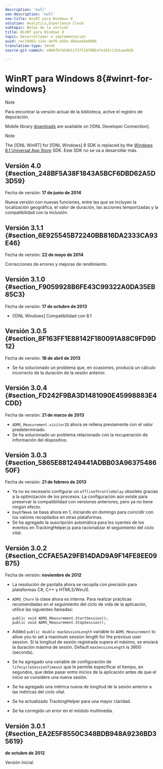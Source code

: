 ```yaml
---
description: 'null'
seo-description: 'null'
seo-title: WinRT para Windows 8
solution: Analytics,Experience Cloud
subtopic: Notas de la versión
title: WinRT para Windows 8
topic: Desarrollador e implementación
uuid: cec19d63-114c-4ef6-a55e-db6aad4e948b
translation-type: tm+mt
source-git-commit: e060fb745d611f37f28708b3fe103c1191aa483b

---
```



# WinRT para Windows 8{#winrt-for-windows}

>[!NOTE]
>
>Para encontrar la versión actual de la biblioteca, active el registro de depuración.

Mobile library [downloads](https://marketing.adobe.com/developer/get-started/mobile/c-measuring-mobile-applications) are available on [!DNL Developer Connection].

>[!NOTE]
>
>The [!DNL WinRT] for [!DNL Windows] 8 SDK is replaced by the [Windows 8.1 Universal App Store](../appmeasurement-release-notes/c-release-notes-winu.md#concept_79EEB87B0FEC4F6DB11BE8ED417A970E) SDK. Este SDK no se va a desarrollar más.

## Versión 4.0 {#section_248BF5A38F1843A5BCF6DBD62A5D3D59}

Fecha de versión: **17 de junio de 2014**

Nueva versión con nuevas funciones, entre las que se incluyen la localización geográfica, el valor de duración, las acciones temporizadas y la compatibilidad con la inclusión.

## Versión 3.1.1 {#section_6E925545B72240BB816DA2333CA93E46}

Fecha de versión: **22 de mayo de 2014**

Correcciones de errores y mejoras de rendimiento.

## Versión 3.1.0 {#section_F9059928B6FE43C99322A0DA35EB85C3}

Fecha de versión: **17 de octubre de 2013**

* [!DNL Windows] Compatibilidad con 8.1

## Versión 3.0.5 {#section_8F163FF1E88142F180091A88C9FD9D12}

Fecha de versión: **18 de abril de 2013**

* Se ha solucionado un problema que, en ocasiones, producía un cálculo incorrecto de la duración de la sesión anterior.

## Versión 3.0.4 {#section_FD242F9BA3D1481090E45998883E4CDD}

Fecha de versión: **21 de marzo de 2013**

* `ADMS_Measurement.visitorID` ahora se rellena previamente con el valor predeterminado.
* Se ha solucionado un problema relacionado con la recuperación de información del dispositivo.

## Versión 3.0.3 {#section_5865E881249441ADBB03A9637548650F}

Fecha de versión: **21 de febrero de 2013**

* Ya no es necesario configurar un `offlineThrottleDelay` obsoleto gracias a la optimización de los procesos. La configuración aún existe para preservar la compatibilidad con versiones anteriores, pero ya no tiene ningún efecto.
* `DayOfWeek` se basa ahora en 1, iniciando en domingo para coincidir con los valores recopilados en otras plataformas.
* Se ha agregado la suscripción automática para los oyentes de los eventos en TrackingHelper.js para racionalizar el seguimiento del ciclo vital.

## Versión 3.0.2 {#section_CCFAE5A29FB14DAD9A9F14FE8EE09B75}

Fecha de versión: **noviembre de 2012**

* La resolución de pantalla ahora se recopila con precisión para plataformas C#, C++ y HTML5/WinJS.
* `ADMS_Churn` la clase ahora es interna. Para realizar prácticas recomendadas en el seguimiento del ciclo de vida de la aplicación, utilice las siguientes llamadas:

   ```
   public void ADMS_Measurement.StartSession(); 
   public void ADMS_Measurement.StopSession();
   ```

* Added `public double maxSessionLength` variable to `ADMS_Measurement` to allow you to set a maximum session length for the previous user session. Si la longitud de sesión registrada supera el máximo, se enviará la duración máxima de sesión. Default `maxSessionLength` is 3600 (seconds).
* Se ha agregado una variable de configuración de `lifecycleSessionTimeout` que le permite especificar el tiempo, en segundos, que debe pasar entre inicios de la aplicación antes de que el inicio se considere una nueva sesión.
* Se ha agregado una métrica nueva de longitud de la sesión anterior a las métricas del ciclo vital.
* Se ha actualizado TrackingHelper para una mayor claridad.
* Se ha corregido un error en el módulo multimedia.

## Versión 3.0.1 {#section_EA2E5F8550C348BDB948A9236BD35619}

**de octubre de 2012**

Versión inicial.
